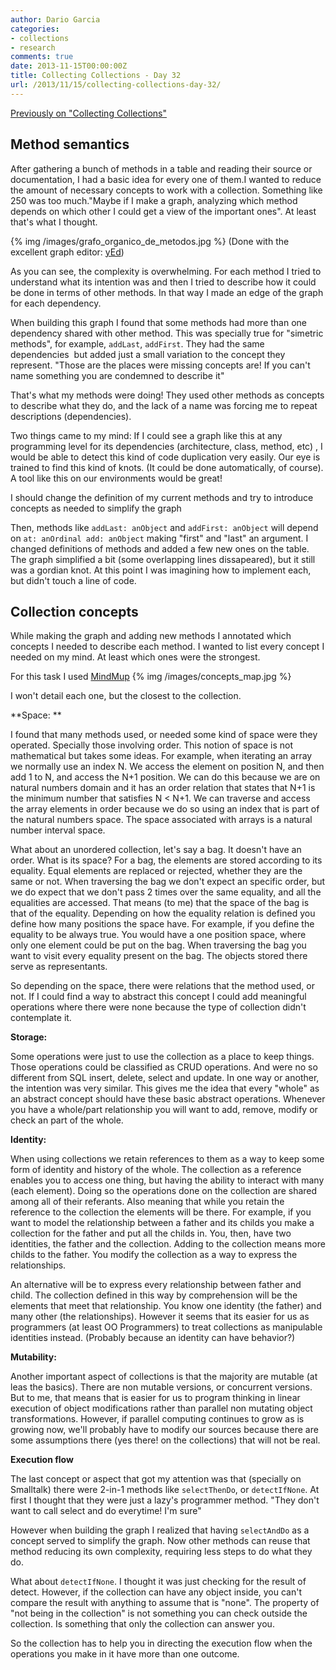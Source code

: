 ```yaml
---
author: Dario Garcia
categories:
- collections
- research
comments: true
date: 2013-11-15T00:00:00Z
title: Collecting Collections - Day 32
url: /2013/11/15/collecting-collections-day-32/
---
```


[Previously on "Collecting Collections"](/2013/11/06/collecting-collections-day-20)

## Method semantics

After gathering a bunch of methods in a table and reading their source or documentation, I had a basic idea for every one of them.I wanted to reduce the amount of necessary concepts to work with a collection. Something like 250 was too much."Maybe if I make a graph, analyzing which method depends on which other I could get a view of the important ones". At least that's what I thought.

<!--more-->

{% img /images/grafo_organico_de_metodos.jpg %}
(Done with the excellent graph editor: [yEd](http://www.yworks.com/en/products_yed_about.html))

As you can see, the complexity is overwhelming. For each method I tried to understand what its intention was and then I tried to describe how it could be done in terms of other methods. In that way I made an edge of the graph for each dependency.

When building this graph I found that some methods had more than one dependency shared with other method. This was specially true for "simetric methods", for example, `addLast`, `addFirst`. They had the same dependencies  but added just a small variation to the concept they represent. "Those are the places were missing concepts are! If you can't name something you are condemned to describe it"

That's what my methods were doing! They used other methods as concepts to describe what they do, and the lack of a name was forcing me to repeat descriptions (dependencies).

Two things came to my mind: If I could see a graph like this at any programming level for its dependencies (architecture, class, method, etc) , I would be able to detect this kind of code duplication very easily. Our eye is trained to find this kind of knots. (It could be done automatically, of course). A tool like this on our environments would be great!

I should change the definition of my current methods and try to introduce concepts as needed to simplify the graph

Then, methods like `addLast: anObject` and `addFirst: anObject` will depend on `at: anOrdinal add: anObject` making "first" and "last" an argument. I changed definitions of methods and added a few new ones on the table. The graph simplified a bit (some overlapping lines dissapeared), but it still was a gordian knot. At this point I was imagining how to implement each, but didn't touch a line of code.

## Collection concepts

While making the graph and adding new methods I annotated which concepts I needed to describe each method. I wanted to list every concept I needed on my mind. At least which ones were the strongest.

For this task I used [MindMup](http://www.mindmup.com/)
{% img /images/concepts_map.jpg %}

I won't detail each one, but the closest to the collection.

**Space: **

I found that many methods used, or needed some kind of space were they operated. Specially those involving order. This notion of space is not mathematical but takes some ideas. For example, when iterating an array we normally use an index N. We access the element on position N, and then add 1 to N, and access the N+1 position. We can do this because we are on natural numbers domain and it has an order relation that states that N+1 is the minimum number that satisfies N < N+1. We can traverse and access the array elements in order because we do so using an index that is part of the natural numbers space. The space associated with arrays is a natural number interval space.

What about an unordered collection, let's say a bag. It doesn't have an order. What is its space? For a bag, the elements are stored according to its equality. Equal elements are replaced or rejected, whether they are the same or not. When traversing the bag we don't expect an specific order, but we do expect that we don't pass 2 times over the same equality, and all the equalities are accessed. That means (to me) that the space of the bag is that of the equality. Depending on how the equality relation is defined you define how many positions the space have. For example, if you define the equality to be always true. You would have a one position space, where only one element could be put on the bag. When traversing the bag you want to visit every equality present on the bag. The objects stored there serve as representants.

So depending on the space, there were relations that the method used, or not. If I could find a way to abstract this concept I could add meaningful operations where there were none because the type of collection didn't contemplate it.

**Storage:**

Some operations were just to use the collection as a place to keep things. Those operations could be classified as CRUD operations. And were no so different from SQL insert, delete, select and update. In one way or another, the intention was very similar. This gives me the idea that every "whole" as an abstract concept should have these basic abstract operations. Whenever you have a whole/part relationship you will want to add, remove, modify or check an part of the whole.

**Identity:**

When using collections we retain references to them as a way to keep some form of identity and history of the whole. The collection as a reference enables you to access one thing, but having the ability to interact with many (each element). Doing so the operations done on the collection are shared among all of their referants. Also meaning that while you retain the reference to the collection the elements will be there. For example, if you want to model the relationship between a father and its childs you make a collection for the father and put all the childs in. You, then, have two identities, the father and the collection. Adding to the collection means more childs to the father. You modify the collection as a way to express the relationships.

An alternative will be to express every relationship between father and child. The collection defined in this way by comprehension will be the elements that meet that relationship. You know one identity (the father) and many other (the relationships). However it seems that its easier for us as programmers (at least OO Programmers) to treat collections as manipulable identities instead. (Probably because an identity can have behavior?)

**Mutability:**

Another important aspect of collections is that the majority are mutable (at leas the basics). There are non mutable versions, or concurrent versions. But to me, that means that is easier for us to program thinking in linear execution of object modifications rather than parallel non mutating object transformations. However, if parallel computing continues to grow as is growing now, we'll probably have to modify our sources because there are some assumptions there (yes there! on the collections) that will not be real.

**Execution flow**

The last concept or aspect that got my attention was that (specially on Smalltalk) there were 2-in-1 methods like `selectThenDo`, or `detectIfNone`. At first I thought that they were just a lazy's programmer method. "They don't want to call select and do everytime! I'm sure"

However when building the graph I realized that having `selectAndDo` as a concept served to simplify the graph. Now other methods can reuse that method reducing its own complexity, requiring less steps to do what they do.

What about `detectIfNone`. I thought it was just checking for the result of detect. However, if the collection can have any object inside, you can't compare the result with anything to assume that is "none". The property of "not being in the collection" is not something you can check outside the collection. Is something that only the collection can answer you.

So the collection has to help you in directing the execution flow when the operations you make in it have more than one outcome.
